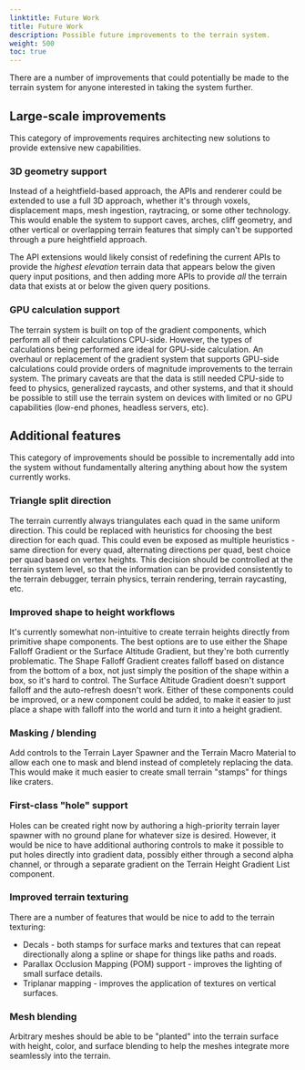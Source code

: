 ```yaml
---
linktitle: Future Work
title: Future Work
description: Possible future improvements to the terrain system.
weight: 500
toc: true
---
```


There are a number of improvements that could potentially be made to the terrain system for anyone interested in taking the system further.

## Large-scale improvements

This category of improvements requires architecting new solutions to provide extensive new capabilities.

### 3D geometry support

Instead of a heightfield-based approach, the APIs and renderer could be extended to use a full 3D approach, whether it's through voxels, displacement maps, mesh ingestion, raytracing, or some other technology. This would enable the system to support caves, arches, cliff geometry, and other vertical or overlapping terrain features that simply can't be supported through a pure heightfield approach.

The API extensions would likely consist of redefining the current APIs to provide the _highest elevation_ terrain data that appears below the given query input positions, and then adding more APIs to provide _all_ the terrain data that exists at or below the given query positions.

### GPU calculation support

The terrain system is built on top of the gradient components, which perform all of their calculations CPU-side. However, the types of calculations being performed are ideal for GPU-side calculation. An overhaul or replacement of the gradient system that supports GPU-side calculations could provide orders of magnitude improvements to the terrain system. The primary caveats are that the data is still needed CPU-side to feed to physics, generalized raycasts, and other systems, and that it should be possible to still use the terrain system on devices with limited or no GPU capabilities (low-end phones, headless servers, etc).

## Additional features

This category of improvements should be possible to incrementally add into the system without fundamentally altering anything about how the system currently works.

### Triangle split direction

The terrain currently always triangulates each quad in the same uniform direction. This could be replaced with heuristics for choosing the best direction for each quad. This could even be exposed as multiple heuristics - same direction for every quad, alternating directions per quad, best choice per quad based on vertex heights. This decision should be controlled at the terrain system level, so that the information can be provided consistently to the terrain debugger, terrain physics, terrain rendering, terrain raycasting, etc.

### Improved shape to height workflows

It's currently somewhat non-intuitive to create terrain heights directly from primitive shape components. The best options are to use either the Shape Falloff Gradient or the Surface Altitude Gradient, but they're both currently problematic. The Shape Falloff Gradient creates falloff based on distance from the bottom of a box, not just simply the position of the shape within a box, so it's hard to control. The Surface Altitude Gradient doesn't support falloff and the auto-refresh doesn't work. Either of these components could be improved, or a new component could be added, to make it easier to just place a shape with falloff into the world and turn it into a height gradient.

### Masking / blending

Add controls to the Terrain Layer Spawner and the Terrain Macro Material to allow each one to mask and blend instead of completely replacing the data. This would make it much easier to create small terrain "stamps" for things like craters.

### First-class "hole" support

Holes can be created right now by authoring a high-priority terrain layer spawner with no ground plane for whatever size is desired. However, it would be nice to have additional authoring controls to make it possible to put holes directly into gradient data, possibly either through a second alpha channel, or through a separate gradient on the Terrain Height Gradient List component.

### Improved terrain texturing

There are a number of features that would be nice to add to the terrain texturing:

* Decals - both stamps for surface marks and textures that can repeat directionally along a spline or shape for things like paths and roads.
* Parallax Occlusion Mapping (POM) support - improves the lighting of small surface details.
* Triplanar mapping - improves the application of textures on vertical surfaces.

### Mesh blending

Arbitrary meshes should be able to be "planted" into the terrain surface with height, color, and surface blending to help the meshes integrate more seamlessly into the terrain.
